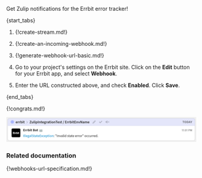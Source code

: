 Get Zulip notifications for the Errbit error tracker!

{start_tabs}

1. {!create-stream.md!}

1. {!create-an-incoming-webhook.md!}

1. {!generate-webhook-url-basic.md!}

1. Go to your project's settings on the Errbit site. Click on the
   **Edit** button for your Errbit app, and select **Webhook**.

1. Enter the URL constructed above, and check **Enabled**.
   Click **Save**.

{end_tabs}

{!congrats.md!}

![](/static/images/integrations/errbit/001.png)

### Related documentation

{!webhooks-url-specification.md!}
